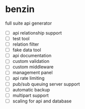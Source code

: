 # benzin
full suite api generator

- [ ] api relationship support
- [ ] test tool
- [ ] relation filter
- [ ] fake data tool
- [ ] api documentation
- [ ] custom validation
- [ ] custom middleware
- [ ] management panel
- [ ] api rate limiting
- [ ] pub/sub queuing server support
- [ ] automatic backup
- [ ] multipart support
- [ ] scaling for api and database
